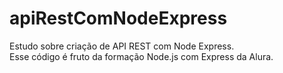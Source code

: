# apiRestComNodeExpress
Estudo sobre criação de API REST com Node Express.<br/>
Esse código é fruto da formação Node.js com Express da Alura.
